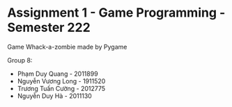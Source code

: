 #  Assignment 1 - Game Programming - Semester 222

Game Whack-a-zombie made by Pygame

Group 8:
- Phạm Duy Quang - 2011899
- Nguyễn Vương Long - 1911520
- Trương Tuấn Cường - 2012775
- Nguyễn Duy Hà - 2011130

